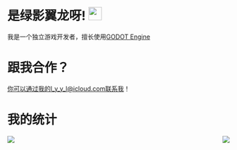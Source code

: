 # 是绿影翼龙呀! <img src="https://raw.githubusercontent.com/MartinHeinz/MartinHeinz/master/wave.gif" width="30px">
我是一个独立游戏开发者，擅长使用[GODOT Engine](https://godotengine.org)

# 跟我合作？
你可以通过我的l_y_y_l@icloud.com联系我！

# 我的统计
<img   align="left" src="https://github-readme-stats.vercel.app/api?username=LuYingYiLong&locale=cn&line_height=33&show_icons=true&hide=&theme=&rank_icon=github"/><img   align="right" src="https://github-readme-stats.vercel.app/api/top-langs/?username=LuYingYiLong&locale=cn&line_height=33&theme=&langs_count=5&layout=donut"/>
